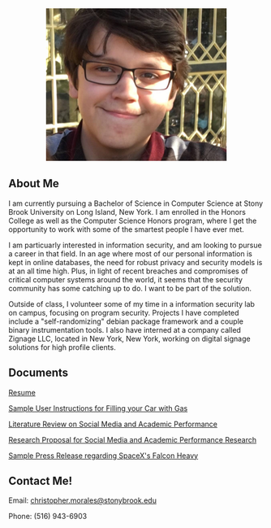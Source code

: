 <div style="text-align:center"><img src ="images/chris.png" width="356" height="300"/></div>

## About Me

I am currently pursuing a Bachelor of Science in Computer Science at Stony Brook University on Long Island, New York. I am enrolled in the Honors College as well as the Computer Science Honors program, where I get the opportunity to work with some of the smartest people I have ever met. 

I am particuarly interested in information security, and am looking to pursue a career in that field. In an age where most of our personal information is kept in online databases, the need for robust privacy and security models is at an all time high. Plus, in light of recent breaches and compromises of critical computer systems around the world, it seems that the security community has some catching up to do. I want to be part of the solution.

Outside of class, I volunteer some of my time in a information security lab on campus, focusing on program security. Projects I have completed include a "self-randomizing" debian package framework and a couple binary instrumentation tools. I also have interned at a company called Zignage LLC, located in New York, New York, working on digital signage solutions for high profile clients.

## Documents

[Resume](pdfs/resume.pdf)

[Sample User Instructions for Filling your Car with Gas](pdfs/userinst.pdf)

[Literature Review on Social Media and Academic Performance](pdfs/litreview.pdf)

[Research Proposal for Social Media and Academic Performance Research](pdfs/researchproposal.pdf)

[Sample Press Release regarding SpaceX's Falcon Heavy](pdfs/pressrelease.pdf)

## Contact Me!

Email: christopher.morales@stonybrook.edu

Phone: (516) 943-6903
